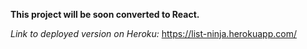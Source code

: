 **This project will be soon converted to React.**

*Link to deployed version on Heroku:*
https://list-ninja.herokuapp.com/
